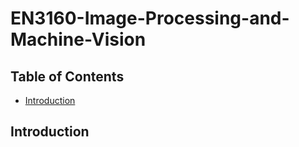 # EN3160-Image-Processing-and-Machine-Vision

## Table of Contents
- [Introduction](#introduction)

## Introduction

